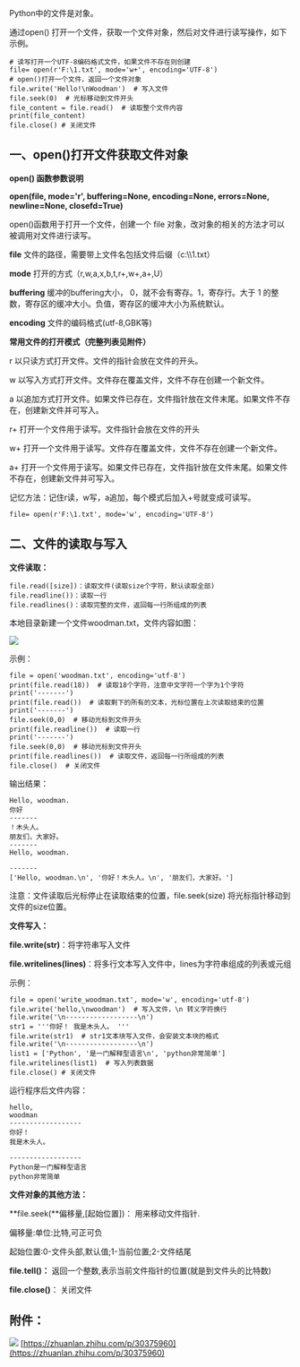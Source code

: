 Python中的文件是对象。

通过open() 打开一个文件，获取一个文件对象，然后对文件进行读写操作，如下示例。

```
# 读写打开一个UTF-8编码格式文件，如果文件不存在则创建
file= open(r'F:\1.txt', mode='w+', encoding='UTF-8')
# open()打开一个文件，返回一个文件对象
file.write('Hello!\nWoodman')  # 写入文件
file.seek(0)  # 光标移动到文件开头
file_content = file.read()  # 读取整个文件内容
print(file_content)
file.close() # 关闭文件
```

一、open()打开文件获取文件对象
------------------

**open() 函数参数说明**

**open(file, mode='r', buffering=None, encoding=None, errors=None, newline=None, closefd=True)**

open()函数用于打开一个文件，创建一个 file 对象，改对象的相关的方法才可以被调用对文件进行读写。

**file** 文件的路径，需要带上文件名包括文件后缀（c:\\\\1.txt）

**mode** 打开的方式（r,w,a,x,b,t,r+,w+,a+,U）

**buffering** 缓冲的buffering大小， 0，就不会有寄存。1，寄存行。大于 1 的整数，寄存区的缓冲大小。负值，寄存区的缓冲大小为系统默认。

**encoding** 文件的编码格式(utf-8,GBK等)

**常用文件的打开模式（完整列表见附件）**

r 以只读方式打开文件。文件的指针会放在文件的开头。

w 以写入方式打开文件。文件存在覆盖文件，文件不存在创建一个新文件。

a 以追加方式打开文件。如果文件已存在，文件指针放在文件末尾。如果文件不存在，创建新文件并可写入。

r+ 打开一个文件用于读写。文件指针会放在文件的开头

w+ 打开一个文件用于读写。文件存在覆盖文件，文件不存在创建一个新文件。

a+ 打开一个文件用于读写。如果文件已存在，文件指针放在文件末尾。如果文件不存在，创建新文件并可写入。

记忆方法：记住r读，w写，a追加，每个模式后加入+号就变成可读写。

```
file= open(r'F:\1.txt', mode='w', encoding='UTF-8')
```

二、文件的读取与写入
----------

**文件读取：** 

```
file.read([size])：读取文件(读取size个字符，默认读取全部)
file.readline())：读取一行
file.readlines()：读取完整的文件，返回每一行所组成的列表
```

本地目录新建一个文件woodman.txt，文件内容如图：

![](https://pic4.zhimg.com/v2-c6cd344c896ca3d1c0896e7365495423_b.jpg)

示例：

```
file = open('woodman.txt', encoding='utf-8')
print(file.read(18))  # 读取18个字符，注意中文字符一个字为1个字符
print('-------')
print(file.read())  # 读取剩下的所有的文本，光标位置在上次读取结束的位置
print('-------')
file.seek(0,0)  # 移动光标到文件开头
print(file.readline())  # 读取一行
print('-------')
file.seek(0,0)  # 移动光标到文件开头
print(file.readlines())  # 读取文件，返回每一行所组成的列表
file.close()  # 关闭文件
```

输出结果：

```
Hello, woodman.
你好
-------
！木头人。
朋友们，大家好。
-------
Hello, woodman.

-------
['Hello, woodman.\n', '你好！木头人。\n', '朋友们，大家好。']
```

注意：文件读取后光标停止在读取结束的位置，file.seek(size) 将光标指针移动到文件的size位置。

**文件写入：** 

**file.write(str)**：将字符串写入文件

**file.writelines(lines)**：将多行文本写入文件中，lines为字符串组成的列表或元组

示例：

```
file = open('write_woodman.txt', mode='w', encoding='utf-8')
file.write('hello,\nwoodman')  # 写入文件，\n 转义字符换行
file.write('\n------------------\n')
str1 = '''你好！ 我是木头人。 '''
file.write(str1)  # str1文本块写入文件，会安装文本块的格式
file.write('\n------------------\n')
list1 = ['Python', '是一门解释型语言\n', 'python非常简单']
file.writelines(list1)  # 写入列表数据
file.close() # 关闭文件
```

运行程序后文件内容：

```
hello,
woodman
------------------
你好！
我是木头人。

------------------
Python是一门解释型语言
python非常简单
```

**文件对象的其他方法：** 

**file.seek(**偏移量,\[起始位置\])： 用来移动文件指针.

偏移量:单位:比特,可正可负

起始位置:0-文件头部,默认值;1-当前位置;2-文件结尾

**file.tell()：** 返回一个整数,表示当前文件指针的位置(就是到文件头的比特数)

**file.close()**： 关闭文件

附件：
---

![](https://pic4.zhimg.com/v2-64987b4c63978a80d0f185c7c2d7e5f7_b.jpg) 
 [https://zhuanlan.zhihu.com/p/30375960](https://zhuanlan.zhihu.com/p/30375960)